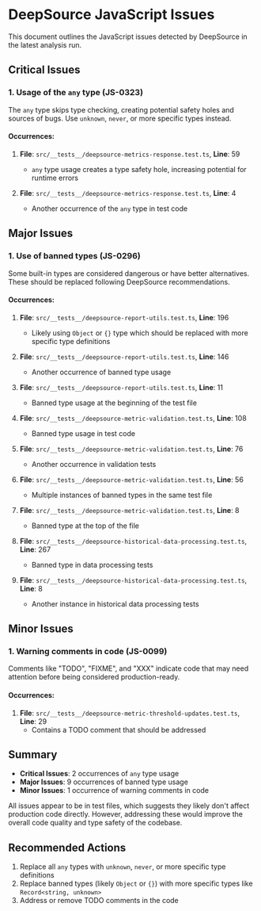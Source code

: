 # DeepSource JavaScript Issues

This document outlines the JavaScript issues detected by DeepSource in the latest analysis run.

## Critical Issues

### 1. Usage of the `any` type (JS-0323)

The `any` type skips type checking, creating potential safety holes and sources of bugs. Use `unknown`, `never`, or more specific types instead.

#### Occurrences:

1. **File**: `src/__tests__/deepsource-metrics-response.test.ts`, **Line**: 59
   - `any` type usage creates a type safety hole, increasing potential for runtime errors

2. **File**: `src/__tests__/deepsource-metrics-response.test.ts`, **Line**: 4
   - Another occurrence of the `any` type in test code

## Major Issues

### 1. Use of banned types (JS-0296)

Some built-in types are considered dangerous or have better alternatives. These should be replaced following DeepSource recommendations.

#### Occurrences:

1. **File**: `src/__tests__/deepsource-report-utils.test.ts`, **Line**: 196
   - Likely using `Object` or `{}` type which should be replaced with more specific type definitions

2. **File**: `src/__tests__/deepsource-report-utils.test.ts`, **Line**: 146
   - Another occurrence of banned type usage

3. **File**: `src/__tests__/deepsource-report-utils.test.ts`, **Line**: 11
   - Banned type usage at the beginning of the test file

4. **File**: `src/__tests__/deepsource-metric-validation.test.ts`, **Line**: 108
   - Banned type usage in test code

5. **File**: `src/__tests__/deepsource-metric-validation.test.ts`, **Line**: 76
   - Another occurrence in validation tests

6. **File**: `src/__tests__/deepsource-metric-validation.test.ts`, **Line**: 56
   - Multiple instances of banned types in the same test file

7. **File**: `src/__tests__/deepsource-metric-validation.test.ts`, **Line**: 8
   - Banned type at the top of the file

8. **File**: `src/__tests__/deepsource-historical-data-processing.test.ts`, **Line**: 267
   - Banned type in data processing tests

9. **File**: `src/__tests__/deepsource-historical-data-processing.test.ts`, **Line**: 8
   - Another instance in historical data processing tests

## Minor Issues

### 1. Warning comments in code (JS-0099)

Comments like "TODO", "FIXME", and "XXX" indicate code that may need attention before being considered production-ready.

#### Occurrences:

1. **File**: `src/__tests__/deepsource-metric-threshold-updates.test.ts`, **Line**: 29
   - Contains a TODO comment that should be addressed

## Summary

- **Critical Issues**: 2 occurrences of `any` type usage
- **Major Issues**: 9 occurrences of banned type usage
- **Minor Issues**: 1 occurrence of warning comments in code

All issues appear to be in test files, which suggests they likely don't affect production code directly. However, addressing these would improve the overall code quality and type safety of the codebase.

## Recommended Actions

1. Replace all `any` types with `unknown`, `never`, or more specific type definitions
2. Replace banned types (likely `Object` or `{}`) with more specific types like `Record<string, unknown>`
3. Address or remove TODO comments in the code